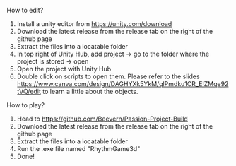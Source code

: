 How to edit?
1. Install a unity editor from https://unity.com/download
2. Download the latest release from the release tab on the right of the github page
3. Extract the files into a locatable folder
4. In top right of Unity Hub, add project -> go to the folder where the project is stored -> open
5. Open the project with Unity Hub
6. Double click on scripts to open them.
Please refer to the slides https://www.canva.com/design/DAGHYXk5YkM/qlPmdku1CR_EIZMqe92tVQ/edit to learn a little about the objects.

How to play?
1. Head to https://github.com/Beevern/Passion-Project-Build
2. Download the latest release from the release tab on the right of the github page
3. Extract the files into a locatable folder
4. Run the .exe file named "RhythmGame3d"
5. Done!
